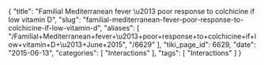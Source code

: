 {
    "title": "Familial Mediterranean fever \u2013 poor response to colchicine if low vitamin D",
    "slug": "familial-mediterranean-fever-poor-response-to-colchicine-if-low-vitamin-d",
    "aliases": [
        "/Familial+Mediterranean+fever+\u2013+poor+response+to+colchicine+if+low+vitamin+D+\u2013+June+2015",
        "/6629"
    ],
    "tiki_page_id": 6629,
    "date": "2015-06-13",
    "categories": [
        "Interactions"
    ],
    "tags": [
        "Interactions"
    ]
}